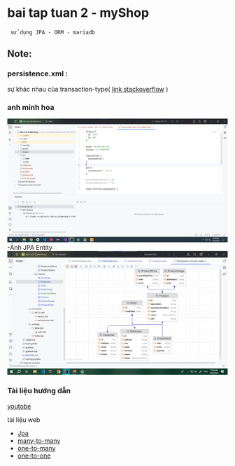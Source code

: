 # bai tap tuan 2 - myShop
     sử dụng JPA - ORM - mariadb
## Note: 
### persistence.xml :
sự khác nhau của transaction-type( [link stackoverflow](https://stackoverflow.com/questions/17331024/persistence-xml-different-transaction-type-attributes) )

### anh minh hoa
![...](./images/img_MinhHoa.png)
-Ảnh JPA Entity
![...](./images/img_JPA.png)


### Tài liệu hướng dẫn
[youtobe](https://youtu.be/_05loTjyonk)

tài liệu web
- [Jpa](https://levunguyen.com/laptrinhspring/2020/04/13/su-dung-spring-jpa-trong-springboot/)
- [many-to-many](https://levunguyen.com/laptrinhspring/2020/04/17/su-dung-many-to-many-trong-spring-jpa/)
- [one-to-many](https://levunguyen.com/laptrinhspring/2020/04/16/su-dung-one-to-many-trong-spring-jpa/)
- [one-to-one](https://levunguyen.com/laptrinhspring/2020/04/15/su-dung-one-to-one-trong-spring-jpa/)